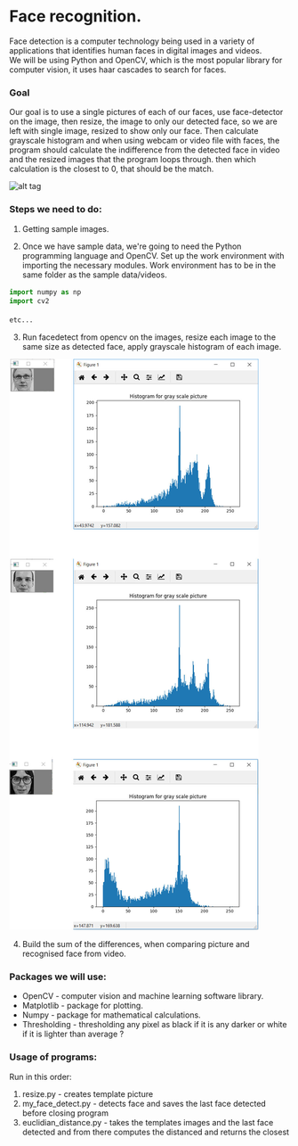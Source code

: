 # Face recognition.

Face detection is a computer technology being used in a variety of applications that identifies human faces in digital images and videos.  
We will be using Python and OpenCV, which is the most popular library for computer vision, it uses haar cascades to search for faces.


### Goal
Our goal is to use a single pictures of each of our faces, use face-detector on the image, then resize, the image to only our detected face, so we are left with single image, resized to show only our face. Then calculate grayscale histogram and when using webcam or video file with faces, the program should calculate the indifference from the detected face in video and the resized images that the program loops through. then which calculation is the closest to 0, that should be the match.


![alt tag](https://images.duckduckgo.com/iu/?u=https%3A%2F%2Fsophosnews.files.wordpress.com%2F2015%2F02%2Fface-detection_550.jpg%3Fw%3D640&f=1)


### Steps we need to do:
1. Getting sample images.

2. Once we have sample data, we're going to need the Python programming language and OpenCV. Set up the work environment with importing the necessary modules. Work environment has to be in the same folder as the sample data/videos.
```Python
import numpy as np
import cv2

etc...
```
3. Run facedetect from opencv on the images, resize each image to the same size as detected face, apply grayscale histogram of each image.  

![alt_tag](https://github.com/UsernameDiana/Face_detector/blob/master/histogramsfordocumentaion.jpg)

4. Build the sum of the differences, when comparing picture and recognised face from video.


### Packages we will use:
* OpenCV - computer vision and machine learning software library.  
* Matplotlib - package for plotting. 
* Numpy - package for mathematical calculations. 
* Thresholding - thresholding any pixel as black if it is any darker or white if it is lighter than average ?

### Usage of programs:
Run in this order:
1. resize.py - creates template picture
2. my_face_detect.py - detects face and saves the last face detected before closing program
3. euclidian_distance.py - takes the templates images and the last face detected and from there computes the distanced and returns the closest
